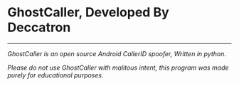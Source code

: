 # GhostCaller, Developed By Deccatron
------------------

_GhostCaller is an open source Android CallerID spoofer, Written in python._

_Please do not use GhostCaller with malitous intent, this program was made purely for educational purposes._

